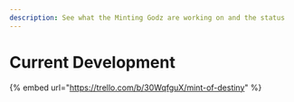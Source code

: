 ```yaml
---
description: See what the Minting Godz are working on and the status
---
```


# Current Development

{% embed url="https://trello.com/b/30WqfguX/mint-of-destiny" %}

